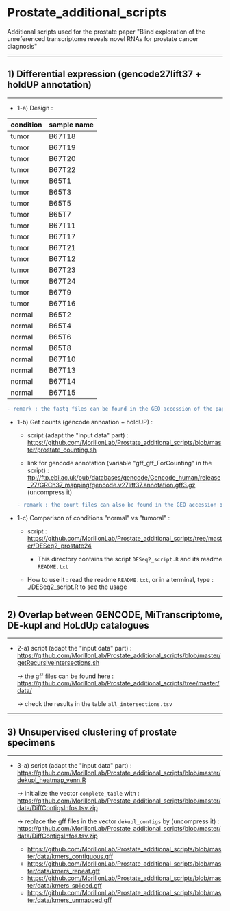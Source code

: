 # Prostate_additional_scripts
Additional scripts used for the prostate paper "Blind exploration of the unreferenced transcriptome reveals novel RNAs for prostate cancer diagnosis"

---

## 1) Differential expression (gencode27lift37 + holdUP annotation) ##

---


- 1-a) Design :

|condition| sample name |
|--------  |-------------|
|tumor	|	B67T18|
|tumor		|	B67T19|
|tumor		|	B67T20|
|tumor		|	B67T22|
|tumor		|	B65T1|
|tumor		|	B65T3|
|tumor		|	B65T5|
|tumor		|	B65T7|
|tumor		|	B67T11|
|tumor		|	B67T17|
|tumor		|	B67T21|
|tumor		|	B67T12|
|tumor		|	B67T23|
|tumor		|	B67T24|
|tumor		|	B67T9|
|tumor		|	B67T16|
|normal		|			B65T2|
|normal			|		B65T4|
|normal			|		B65T6|
|normal			|		B65T8|
|normal			|		B67T10|
|normal				|	B67T13|
|normal			|		B67T14|
|normal				|	B67T15|

```diff
- remark : the fastq files can be found in the GEO accession of the paper, as well as the instructions for the alignment !
```

 - 1-b) Get counts (gencode annoation + holdUP) : 
 
   - script (adapt the "input data" part) : https://github.com/MorillonLab/Prostate_additional_scripts/blob/master/prostate_counting.sh
   
   - link for gencode annotation (variable "gff_gtf_ForCounting" in the script) : ftp://ftp.ebi.ac.uk/pub/databases/gencode/Gencode_human/release_27/GRCh37_mapping/gencode.v27lift37.annotation.gff3.gz (uncompress it)
   
   ```diff
   - remark : the count files can also be found in the GEO accession of the paper !
   ```
   
   
 - 1-c) Comparison of conditions "normal" vs "tumoral" : 
 
   - script : https://github.com/MorillonLab/Prostate_additional_scripts/tree/master/DESeq2_prostate24
   
        - This directory contains the script `DESeq2_script.R` and its readme `README.txt`
        
   - How to use it : read the readme `README.txt`, or in a terminal, type : ./DESeq2_script.R to see the usage
   
   ---
   
 ## 2) Overlap between GENCODE, MiTranscriptome, DE-kupl and HoLdUp catalogues ##
   
   ---
   
  - 2-a) script (adapt the "input data" part) : https://github.com/MorillonLab/Prostate_additional_scripts/blob/master/getRecursiveIntersections.sh
  
  
      -> the gff files can be found here : 
      https://github.com/MorillonLab/Prostate_additional_scripts/tree/master/data/
      
      -> check the results in the table `all_intersections.tsv`
   
   ---
   
 ## 3) Unsupervised clustering of prostate specimens
     
   ---
   
   - 3-a) script (adapt the "input data" part) : https://github.com/MorillonLab/Prostate_additional_scripts/blob/master/dekupl_heatmap_venn.R
   
   
   
      -> initialize the vector `complete_table` with : https://github.com/MorillonLab/Prostate_additional_scripts/blob/master/data/DiffContigsInfos.tsv.zip
   
      -> replace the gff files in the vector `dekupl_contigs` by (uncompress it) : https://github.com/MorillonLab/Prostate_additional_scripts/blob/master/data/DiffContigsInfos.tsv.zip
      
      - https://github.com/MorillonLab/Prostate_additional_scripts/blob/master/data/kmers_contiguous.gff
      - https://github.com/MorillonLab/Prostate_additional_scripts/blob/master/data/kmers_repeat.gff
      - https://github.com/MorillonLab/Prostate_additional_scripts/blob/master/data/kmers_spliced.gff
      - https://github.com/MorillonLab/Prostate_additional_scripts/blob/master/data/kmers_unmapped.gff
           
